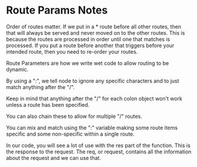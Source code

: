 # Route Params Notes

Order of routes matter. If we put in a * route before all other routes, then that will always be served and never moved on to the other routes. This is because the routes are processed in order until one that matches is processed. If you put a route before another that triggers before your intended route, then you need to re-order your routes.

Route Parameters are how we write wet code to allow routing to be dynamic. 

By using a ":", we tell node to ignore any specific characters and to just match anything after the "/".

Keep in mind that anything after the "/" for each colon object won't work unless a route has been specified.

You can also chain these to allow for multiple "/" routes. 

You can mix and match using the ":" variable making some route items specific and some non-specific within a single route.

In our code, you will see a lot of use with the res part of the function. This is the response to the request. The req, or request, contains all the information about the request and we can use that. 